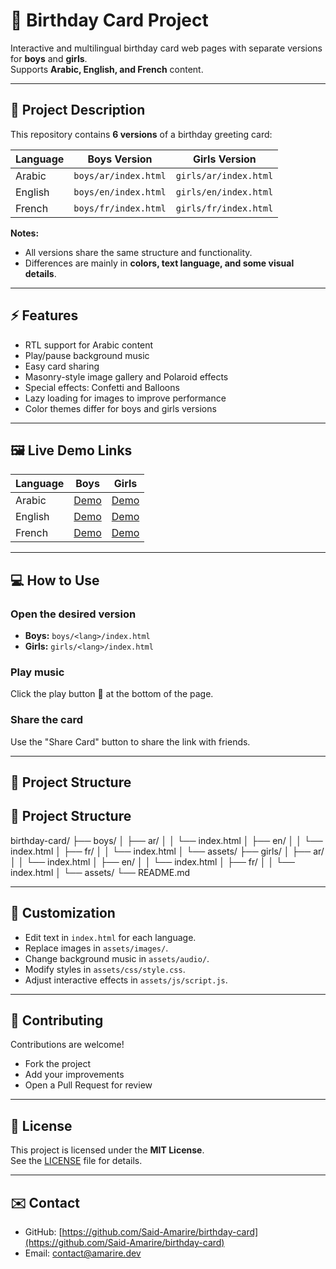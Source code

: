 # 🎂 Birthday Card Project

Interactive and multilingual birthday card web pages with separate versions for **boys** and **girls**.  
Supports **Arabic, English, and French** content.

---

## 📖 Project Description
This repository contains **6 versions** of a birthday greeting card:

| Language | Boys Version | Girls Version |
|----------|-------------|---------------|
| Arabic   | `boys/ar/index.html` | `girls/ar/index.html` |
| English  | `boys/en/index.html` | `girls/en/index.html` |
| French   | `boys/fr/index.html` | `girls/fr/index.html` |

**Notes:**  
- All versions share the same structure and functionality.  
- Differences are mainly in **colors, text language, and some visual details**.

---

## ⚡ Features
- RTL support for Arabic content  
- Play/pause background music  
- Easy card sharing  
- Masonry-style image gallery and Polaroid effects  
- Special effects: Confetti and Balloons  
- Lazy loading for images to improve performance  
- Color themes differ for boys and girls versions

---

## 🖼 Live Demo Links

| Language | Boys | Girls |
|----------|------|-------|
| Arabic   | [Demo](https://amarire.dev/demo/birthday/boys/ar/index.html) | [Demo](https://amarire.dev/demo/birthday/girls/ar/index.html) |
| English  | [Demo](https://amarire.dev/demo/birthday/boys/en/index.html) | [Demo](https://amarire.dev/demo/birthday/girls/en/index.html) |
| French   | [Demo](https://amarire.dev/demo/birthday/boys/fr/index.html) | [Demo](https://amarire.dev/demo/birthday/girls/fr/index.html) |

---

## 💻 How to Use
### Open the desired version
- **Boys:** `boys/<lang>/index.html`  
- **Girls:** `girls/<lang>/index.html`

### Play music
Click the play button 🎵 at the bottom of the page.

### Share the card
Use the "Share Card" button to share the link with friends.

---

## 📂 Project Structure

## 📂 Project Structure

birthday-card/
├── boys/
│   ├── ar/
│   │   └── index.html
│   ├── en/
│   │   └── index.html
│   ├── fr/
│   │   └── index.html
│   └── assets/
├── girls/
│   ├── ar/
│   │   └── index.html
│   ├── en/
│   │   └── index.html
│   ├── fr/
│   │   └── index.html
│   └── assets/
└── README.md



---

## 🎨 Customization
- Edit text in `index.html` for each language.  
- Replace images in `assets/images/`.  
- Change background music in `assets/audio/`.  
- Modify styles in `assets/css/style.css`.  
- Adjust interactive effects in `assets/js/script.js`.

---

## 🤝 Contributing
Contributions are welcome!  
- Fork the project  
- Add your improvements  
- Open a Pull Request for review

---

## 📜 License
This project is licensed under the **MIT License**.  
See the [LICENSE](LICENSE) file for details.

---

## ✉️ Contact
- GitHub: [https://github.com/Said-Amarire/birthday-card](https://github.com/Said-Amarire/birthday-card)  
- Email: [contact@amarire.dev](mailto:contact@amarire.dev)
